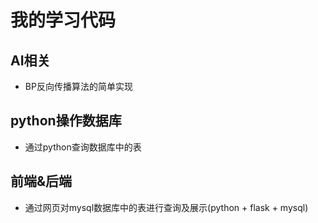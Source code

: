 # 我的学习代码
## AI相关
- BP反向传播算法的简单实现

## python操作数据库
- 通过python查询数据库中的表

## 前端&后端
- 通过网页对mysql数据库中的表进行查询及展示(python + flask + mysql)
